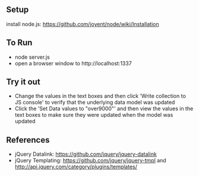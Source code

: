 Setup
-----
install node.js: https://github.com/joyent/node/wiki/Installation

To Run
------
* node server.js
* open a browser window to http://localhost:1337

Try it out
----------
* Change the values in the text boxes and then click 'Write collection to JS console' to verify that the underlying data model was updated
* Click the 'Set Data values to "over9000"' and then view the values in the text boxes to make sure they were updated when the model was updated

References
----------
* jQuery Datalink: https://github.com/jquery/jquery-datalink
* jQuery Templating: https://github.com/jquery/jquery-tmpl and http://api.jquery.com/category/plugins/templates/